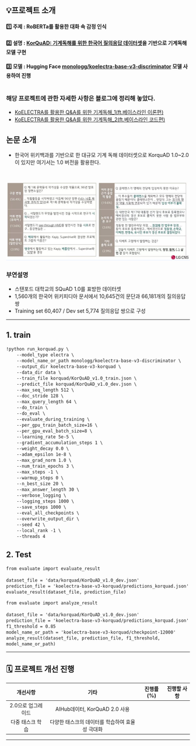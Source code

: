 
## 💡프로젝트 소개

#### 1️⃣ 주제 : RoBERTa를 활용한 대화 속 감정 인식<br>
#### 2️⃣ 설명 : [KorQuAD: 기계독해를 위한 한국어 질의응답 데이터셋](https://www.dbpia.co.kr/journal/articleDetail?nodeId=NODE07613668)을 기반으로 기계독해 모델 구현<br> 
#### 3️⃣ 모델 : Hugging Face [monologg/koelectra-base-v3-discriminator](https://huggingface.co/monologg/koelectra-base-v3-discriminator) 모델 사용하여 진행<br><br>

### 해당 프로젝트에 관한 자세한 사항은 블로그에 정리해 놓았다.
- [KoELECTRA를 활용한 Q&A를 위한 기계독해_1(ft.베이스라인 이론편)](https://velog.io/@jx7789/KoELECTRA%EB%A5%BC-%ED%99%9C%EC%9A%A9%ED%95%9C-QA%EB%A5%BC-%EC%9C%84%ED%95%9C-%EA%B8%B0%EA%B3%84%EB%8F%85%ED%95%B41ft.%EB%B2%A0%EC%9D%B4%EC%8A%A4%EB%9D%BC%EC%9D%B8%ED%8E%B8)
- [KoELECTRA를 활용한 Q&A를 위한 기계독해_2(ft.베이스라인 코드편)](https://velog.io/@jx7789/KoELECTRA%EB%A5%BC-%ED%99%9C%EC%9A%A9%ED%95%9C-QA%EB%A5%BC-%EC%9C%84%ED%95%9C-%EA%B8%B0%EA%B3%84%EB%8F%85%ED%95%B41ft.%EB%B2%A0%EC%9D%B4%EC%8A%A4%EB%9D%BC%EC%9D%B8-%EC%BD%94%EB%93%9C%ED%8E%B8)


## 논문 소개
- 한국어 위키백과를 기반으로 한 대규모 기계 독해 데이터셋으로 KorquAD 1.0~2.0이 있지만 여기서는 1.0 버전을 활용한다. 
<br>

![](img/korquad.png)
### 부연설명
- 스탠포드 대학교의 SQuAD 1.0를 표방한 데이터셋
- 1,560개의 한국어 위키피디아 문서에서 10,645건의 문단과 66,181개의 질의응답 쌍
- Training set 60,407 / Dev set 5,774 질의응답 쌍으로 구성


---
## 1. train

```
!python run_korquad.py \
    --model_type electra \
    --model_name_or_path monologg/koelectra-base-v3-discriminator \
    --output_dir koelectra-base-v3-korquad \
    --data_dir data \
    --train_file korquad/KorQuAD_v1.0_train.json \
    --predict_file korquad/KorQuAD_v1.0_dev.json \
    --max_seq_length 512 \
    --doc_stride 128 \
    --max_query_length 64 \
    --do_train \
    --do_eval \
    --evaluate_during_training \
    --per_gpu_train_batch_size=16 \
    --per_gpu_eval_batch_size=8 \
    --learning_rate 5e-5 \
    --gradient_accumulation_steps 1 \
    --weight_decay 0.0 \
    --adam_epsilon 1e-8 \
    --max_grad_norm 1.0 \
    --num_train_epochs 3 \
    --max_steps -1 \
    --warmup_steps 0 \
    --n_best_size 20 \
    --max_answer_length 30 \
    --verbose_logging \
    --logging_steps 1000 \
    --save_steps 1000 \
    --eval_all_checkpoints \
    --overwrite_output_dir \
    --seed 42 \
    --local_rank -1 \
    --threads 4
```

## 2. Test
```
from evaluate import evaluate_result

dataset_file = 'data/korquad/KorQuAD_v1.0_dev.json'
prediction_file = 'koelectra-base-v3-korquad/predictions_korquad.json'
evaluate_result(dataset_file, prediction_file)
```

```
from evaluate import analyze_result

dataset_file = 'data/korquad/KorQuAD_v1.0_dev.json'
prediction_file = 'koelectra-base-v3-korquad/predictions_korquad.json'
f1_threshold = 0.85
model_name_or_path = 'koelectra-base-v3-korquad/checkpoint-12000'
analyze_result(dataset_file, prediction_file, f1_threshold, model_name_or_path)
```

---
## 🗓️ 프로젝트 개선 진행

|개선사항|기타|진행률(%)|진행할 사항|
|:-----:|:-----:|:-----:|:-----:|
|2.0으로 업그레이드|AIHub데이터, KorQuAD 2.0 사용|||
|다중 태스크 학습|다양한 태스크의 데이터를 학습하여 효율성 극대화|||

---
